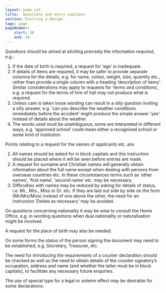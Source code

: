 ```yaml
---
layout: page.njk
title:  Questions and entry captions
section: Evolving a Design
tags: page
pageNumber:
    start: 38
    end: 38
---
```


Questions should be aimed at eliciting precisely the information required, e.g.:

1. If the date of birth is required, a request for ‘age’ is inadequate.
2. If details of items are required, it may be safer to provide separate columns for the details, e.g. for name, colour, weight, size, quantity etc., rather than provide a single column with a heading ‘description of items’. Similar considerations may apply to requests for ‘terms and conditions’, e.g. a request for the terms of hire of hall may not produce what is required.
3. Unless care is taken loose wording can result in a silly question inviting a silly answer, e.g. ‘can you describe the weather conditions immediately before the accident’ might produce the simple answer ‘yes’ instead of details about the weather.
4. The words used must be unambiguous; some are interpreted in different ways, e.g. ‘approved school’ could mean either a recognised school or some kind of institution.

Points relating to a request for the names of applicants etc. are:

1. All names should be asked for in block capitals and this instruction should be
placed where it will be seen before entries are made.
2. A request for surname and Christian names will generally obtain information about the full name except when dealing with persons from overseas countries etc. In these circumstances terms such as ‘other names’, ‘first name’, ‘second name’ etc. may be necessary.
3. Difficulties with names may be reduced by asking for details of status, i.e. Mr., Mrs., Miss or Dr. etc. If they are laid out side by side on the form (Mr/Mrs/Miss) instead of one above the other, the need for an instruction ‘Delete as necessary’ may be avoided.

On questions concerning nationality it may be wise to consult the Home Office, e.g. in wording questions when dual nationality or naturalisation might be involved.

A request for the place of birth may also be needed.

On some forms the status of the person signing the document may need to be established, e.g. Secretary, Treasurer, etc.

The need for introducing the requirements of a counter declaration should be checked as well as the need to obtain details of the counter signatory’s occupation, address and name (and whether the latter must be in block capitals), to facilitate any necessary future enquiries. 

The use of special type for a legal or solemn effect may be desirable for some declarations.

